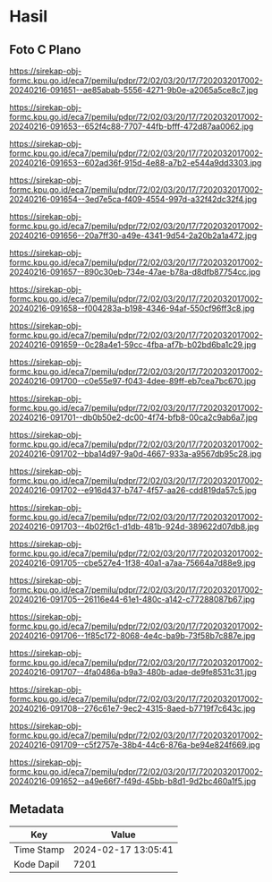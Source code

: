 # Hasil

## Foto C Plano

https://sirekap-obj-formc.kpu.go.id/eca7/pemilu/pdpr/72/02/03/20/17/7202032017002-20240216-091651--ae85abab-5556-4271-9b0e-a2065a5ce8c7.jpg

https://sirekap-obj-formc.kpu.go.id/eca7/pemilu/pdpr/72/02/03/20/17/7202032017002-20240216-091653--652f4c88-7707-44fb-bfff-472d87aa0062.jpg

https://sirekap-obj-formc.kpu.go.id/eca7/pemilu/pdpr/72/02/03/20/17/7202032017002-20240216-091653--602ad36f-915d-4e88-a7b2-e544a9dd3303.jpg

https://sirekap-obj-formc.kpu.go.id/eca7/pemilu/pdpr/72/02/03/20/17/7202032017002-20240216-091654--3ed7e5ca-f409-4554-997d-a32f42dc32f4.jpg

https://sirekap-obj-formc.kpu.go.id/eca7/pemilu/pdpr/72/02/03/20/17/7202032017002-20240216-091656--20a7ff30-a49e-4341-9d54-2a20b2a1a472.jpg

https://sirekap-obj-formc.kpu.go.id/eca7/pemilu/pdpr/72/02/03/20/17/7202032017002-20240216-091657--890c30eb-734e-47ae-b78a-d8dfb87754cc.jpg

https://sirekap-obj-formc.kpu.go.id/eca7/pemilu/pdpr/72/02/03/20/17/7202032017002-20240216-091658--f004283a-b198-4346-94af-550cf96ff3c8.jpg

https://sirekap-obj-formc.kpu.go.id/eca7/pemilu/pdpr/72/02/03/20/17/7202032017002-20240216-091659--0c28a4e1-59cc-4fba-af7b-b02bd6ba1c29.jpg

https://sirekap-obj-formc.kpu.go.id/eca7/pemilu/pdpr/72/02/03/20/17/7202032017002-20240216-091700--c0e55e97-f043-4dee-89ff-eb7cea7bc670.jpg

https://sirekap-obj-formc.kpu.go.id/eca7/pemilu/pdpr/72/02/03/20/17/7202032017002-20240216-091701--db0b50e2-dc00-4f74-bfb8-00ca2c9ab6a7.jpg

https://sirekap-obj-formc.kpu.go.id/eca7/pemilu/pdpr/72/02/03/20/17/7202032017002-20240216-091702--bba14d97-9a0d-4667-933a-a9567db95c28.jpg

https://sirekap-obj-formc.kpu.go.id/eca7/pemilu/pdpr/72/02/03/20/17/7202032017002-20240216-091702--e916d437-b747-4f57-aa26-cdd819da57c5.jpg

https://sirekap-obj-formc.kpu.go.id/eca7/pemilu/pdpr/72/02/03/20/17/7202032017002-20240216-091703--4b02f6c1-d1db-481b-924d-389622d07db8.jpg

https://sirekap-obj-formc.kpu.go.id/eca7/pemilu/pdpr/72/02/03/20/17/7202032017002-20240216-091705--cbe527e4-1f38-40a1-a7aa-75664a7d88e9.jpg

https://sirekap-obj-formc.kpu.go.id/eca7/pemilu/pdpr/72/02/03/20/17/7202032017002-20240216-091705--26116e44-61e1-480c-a142-c77288087b67.jpg

https://sirekap-obj-formc.kpu.go.id/eca7/pemilu/pdpr/72/02/03/20/17/7202032017002-20240216-091706--1f85c172-8068-4e4c-ba9b-73f58b7c887e.jpg

https://sirekap-obj-formc.kpu.go.id/eca7/pemilu/pdpr/72/02/03/20/17/7202032017002-20240216-091707--4fa0486a-b9a3-480b-adae-de9fe8531c31.jpg

https://sirekap-obj-formc.kpu.go.id/eca7/pemilu/pdpr/72/02/03/20/17/7202032017002-20240216-091708--276c61e7-9ec2-4315-8aed-b7719f7c643c.jpg

https://sirekap-obj-formc.kpu.go.id/eca7/pemilu/pdpr/72/02/03/20/17/7202032017002-20240216-091709--c5f2757e-38b4-44c6-876a-be94e824f669.jpg

https://sirekap-obj-formc.kpu.go.id/eca7/pemilu/pdpr/72/02/03/20/17/7202032017002-20240216-091652--a49e66f7-f49d-45bb-b8d1-9d2bc460a1f5.jpg


## Metadata

| Key        | Value               |
| ---------- | ------------------- |
| Time Stamp | 2024-02-17 13:05:41 |
| Kode Dapil | 7201                |



